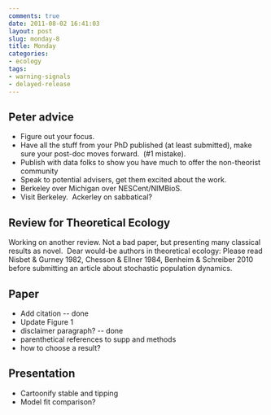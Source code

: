 ```yaml
---
comments: true
date: 2011-08-02 16:41:03
layout: post
slug: monday-8
title: Monday
categories:
- ecology
tags:
- warning-signals
- delayed-release
---
```


## Peter advice


* Figure out your focus.
* Have all the stuff from your PhD published (at least submitted), make sure your post-doc moves forward.  (#1 mistake).
* Publish with data folks to show you have much to offer the non-theorist community
* Speak to potential advisers, get them excited about the work.
* Berkeley over Michigan over NESCent/NIMBioS.
* Visit Berkeley.  Ackerley on sabbatical?

## Review for Theoretical Ecology

Working on another review. Not a bad paper, but presenting many classical results as novel.  Dear would-be authors in theoretical ecology: Please read Nisbet & Gurney 1982, Chesson & Ellner 1984, Benheim & Schreiber 2010 before submitting an article about stochastic population dynamics.

## Paper

* Add citation -- done
* Update Figure 1
* disclaimer paragraph? -- done
* parenthetical references to supp and methods
* how to choose a result?


## Presentation

* Cartoonify stable and tipping
* Model fit comparison?

